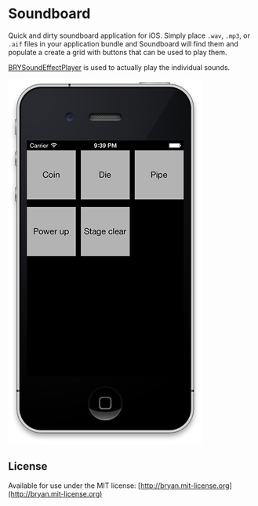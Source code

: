 # Soundboard

Quick and dirty soundboard application for iOS. Simply place `.wav`, `.mp3`, or `.aif` files in your application bundle and Soundboard will find them and populate a create a grid with buttons that can be used to play them. 

[BRYSoundEffectPlayer](https://github.com/irace/BRYSoundEffectPlayer) is used to actually play the individual sounds.

![Soundboard screenshot](screenshot.png "Soundboard screenshot")

## License

Available for use under the MIT license: [http://bryan.mit-license.org](http://bryan.mit-license.org)
